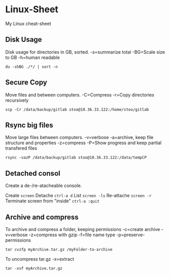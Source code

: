 # Linux-Sheet
My Linux cheat-sheet
## Disk Usage
Disk usage for directories in GB, sorted.
-s=summarize total -BG=Scale size to GB  -h=human readable

`du -shBG ./*/ | sort -n`
## Secure Copy
Move files and between computers.
-C=Compress -r=Copy directories recursively

`scp -Cr /data/backup/gitlab stoo@10.36.33.122:/home/stoo/gitlab`
## Rsync big files
Move large files between computers.
-v=verbose -a=archive, keep file structure and properties -z=compress -P=Show progress and keep partial transfered files

`rsync -vazP /data/backup/gitlab stoo@10.36.33.122:/data/tempCP`

## Detached consol
Create a de-/re-atacheable console.

Create 
`screen`
Detache 
`ctrl-a d`
List 
`screen -ls`
Re-attache 
`screen -r`
Terminate screen from "inside" 
`ctrl-a :quit`
## Archive and compress
To archive and compress a folder, keeping permissions
-c=create archive -v=verbose -z=compress with gzip -f=file name type -p=preserve-permissions

`tar cvzfp myArchive.tar.gz /myFolder-to-archive` 

To uncompress tar.gz
-x=extract

`tar -xvf myArchive.tar.gz`
